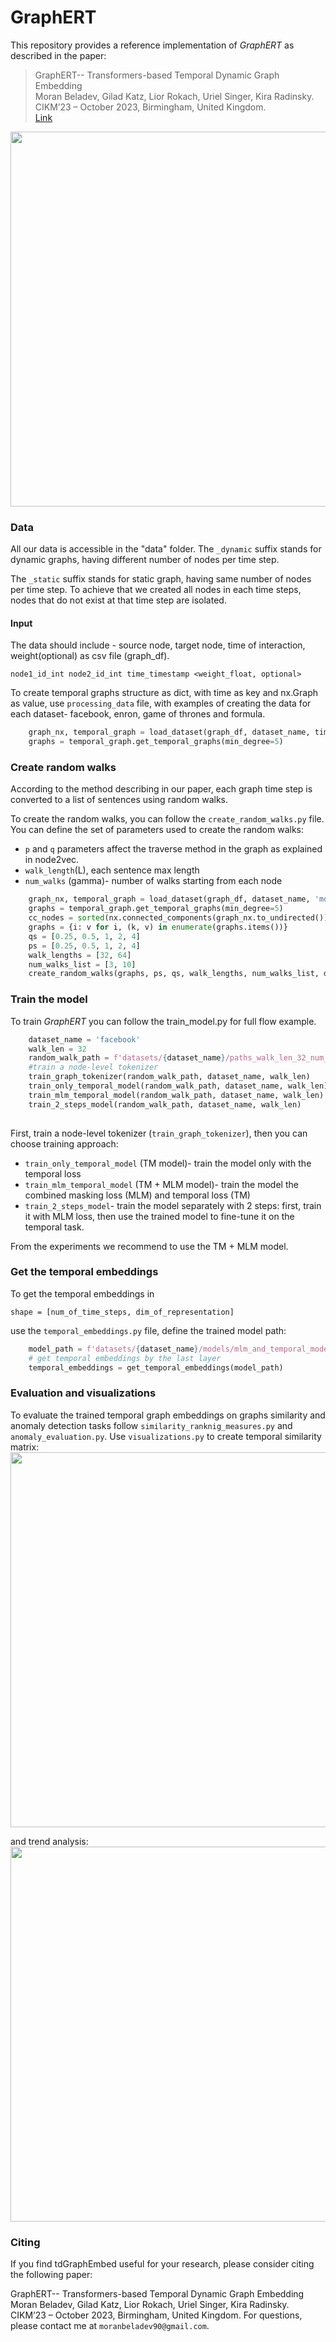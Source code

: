 # GraphERT

This repository provides a reference implementation of *GraphERT* as described in the paper:<br>
> GraphERT-- Transformers-based Temporal Dynamic Graph Embedding <br>
> Moran Beladev, Gilad Katz, Lior Rokach, Uriel Singer, Kira Radinsky.<br>
> CIKM’23 – October 2023, Birmingham, United Kingdom. <br>
> [Link]()

<img src="https://i.ibb.co/MZsYM9w/GraphERT.png" width="600">

### Data ###
All our data is accessible in the "data" folder. 
The `_dynamic` suffix stands for dynamic graphs, having different number of nodes per time step.

The  `_static` suffix stands for static graph, having same number of nodes per time step. 
To achieve that we created all nodes in each time steps, nodes that do not exist at that time step are isolated.

#### Input
The data should include - source node, target node, time of interaction, weight(optional) as csv file (graph_df).
	
	node1_id_int node2_id_int time_timestamp <weight_float, optional>

To create temporal graphs structure as dict, with time as key and nx.Graph as value, use `processing_data` file, 
with examples of creating the data for each dataset- facebook, enron, game of thrones and formula. 

```python
    graph_nx, temporal_graph = load_dataset(graph_df, dataset_name, time_granularity='months')
    graphs = temporal_graph.get_temporal_graphs(min_degree=5)
```

### Create random walks ###

According to the method describing in our paper, each graph time step is converted to a list of sentences using random walks.

To create the random walks, you can follow the `create_random_walks.py` file. You can define the set of parameters used to create the random walks:
- `p` and `q` parameters affect the traverse method in the graph as explained in node2vec.
- `walk_length`(L), each sentence max length
- `num_walks` (gamma)- number of walks starting from each node

```python
    graph_nx, temporal_graph = load_dataset(graph_df, dataset_name, 'months')
    graphs = temporal_graph.get_temporal_graphs(min_degree=5)
    cc_nodes = sorted(nx.connected_components(graph_nx.to_undirected()), key=len, reverse=True)[0] # biggest cc
    graphs = {i: v for i, (k, v) in enumerate(graphs.items())}
    qs = [0.25, 0.5, 1, 2, 4]
    ps = [0.25, 0.5, 1, 2, 4]
    walk_lengths = [32, 64]
    num_walks_list = [3, 10]
    create_random_walks(graphs, ps, qs, walk_lengths, num_walks_list, dataset_name, cc_nodes)
```

### Train the model ###
To train *GraphERT* you can follow the train_model.py for full flow example.
```python
    dataset_name = 'facebook'
    walk_len = 32
    random_walk_path = f'datasets/{dataset_name}/paths_walk_len_32_num_walks_3.csv'
    #train a node-level tokenizer
    train_graph_tokenizer(random_walk_path, dataset_name, walk_len)
    train_only_temporal_model(random_walk_path, dataset_name, walk_len)
    train_mlm_temporal_model(random_walk_path, dataset_name, walk_len)
    train_2_steps_model(random_walk_path, dataset_name, walk_len)
   
```
First, train a node-level tokenizer (`train_graph_tokenizer`), then you can choose training approach:
- `train_only_temporal_model` (TM model)- train the model only with the temporal loss
- `train_mlm_temporal_model` (TM + MLM model)- train the model the combined masking loss (MLM) and temporal loss (TM)
- `train_2_steps_model`- train the model separately with 2 steps: first, train it with MLM loss, then use the trained model to fine-tune it on the temporal task. 

From the experiments we recommend to use the TM + MLM model.

### Get the temporal embeddings ###
To get the temporal embeddings in

	shape = [num_of_time_steps, dim_of_representation]

use the `temporal_embeddings.py` file, define the trained model path:
```python
    model_path = f'datasets/{dataset_name}/models/mlm_and_temporal_model'
    # get temporal embeddings by the last layer
    temporal_embeddings = get_temporal_embeddings(model_path)
```

### Evaluation and visualizations ###
To evaluate the trained temporal graph embeddings on graphs similarity and anomaly detection tasks follow `similarity_ranknig_measures.py` and `anomaly_evaluation.py`.
Use `visualizations.py` to create temporal similarity matrix:
<img src="https://i.ibb.co/xmqDmZR/facebook-g2g.png" width="600">

and trend analysis:
<img src="https://i.ibb.co/GQKRVjc/Screenshot-2023-08-26-at-12-43-16.png" width="600">


### Citing ###
If you find tdGraphEmbed useful for your research, please consider citing the following paper:

GraphERT-- Transformers-based Temporal Dynamic Graph Embedding
Moran Beladev, Gilad Katz, Lior Rokach, Uriel Singer, Kira Radinsky.
CIKM’23 – October 2023, Birmingham, United Kingdom.
For questions, please contact me at `moranbeladev90@gmail.com`.
